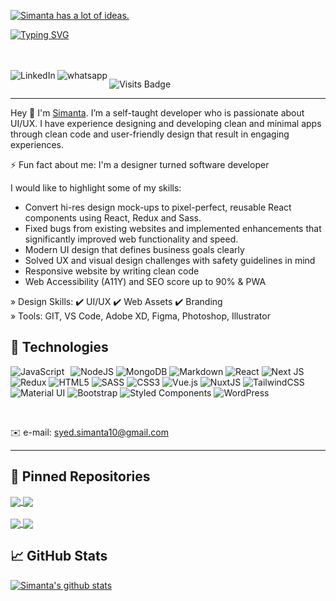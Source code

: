 [![Simanta has a lot of ideas.](https://github.com/syedsimanta03/syedsimanta03/raw/master/cover.gif)](https://designcoder.netlify.app/)

[![Typing SVG](https://readme-typing-svg.herokuapp.com?center=true&lines=Developer+and+Designer)](https://git.io/typing-svg)

<br>
<br>

<div align="center">


</div>


<a href="https://www.linkedin.com/in/syedsimanta03/">
  <img align="left" alt="LinkedIn" src="https://img.shields.io/badge/LinkedIn-0077B5?style=for-the-badge&logo=linkedin&logoColor=white" />
</a>

<a href="https://wa.me/%2B8801736781616?text=Hello%20There!" target="_blank" rel="noopener noreferrer">
  <img align="left" alt="whatsapp" src="https://img.shields.io/badge/WhatsApp-25D366?style=for-the-badge&logo=whatsapp&logoColor=white" />
</a>

![Visits Badge](https://badges.pufler.dev/visits/syedsimanta03/syedsimanta03)

------
Hey 👋 I'm [Simanta](http://designcoder.netlify.app). I’m a self-taught developer who is passionate about UI/UX. I have experience designing and developing clean and minimal apps through clean code and user-friendly design that result in engaging experiences.

 ⚡ Fun fact about me: I'm a designer turned software developer


I would like to highlight some of my skills:

- Convert hi-res design mock-ups to pixel-perfect, reusable React components using React, Redux and Sass.
- Fixed bugs from existing websites and implemented enhancements that significantly improved
web functionality and speed.
- Modern UI design that defines business goals clearly
- Solved UX and visual design challenges with safety guidelines in mind
- Responsive website by writing clean code
- Web Accessibility (A11Y) and SEO score up to 90% & PWA

» Design Skills: ✔️ UI/UX  ✔️ Web Assets ✔️ Branding
<br>
» Tools:  GIT, VS Code, Adobe XD, Figma, Photoshop, Illustrator

## 🧰 Technologies
<p>
  
<img alt="JavaScript" src="https://img.shields.io/badge/javascript-%23323330.svg?style=for-the-badge&logo=javascript&logoColor=%23F7DF1E" style="float: left; margin-right: 10px;"/>
<img alt="NodeJS" src="https://img.shields.io/badge/node.js-%2343853D.svg?style=for-the-badge&logo=node-dot-js&logoColor=white"/>
<img alt="MongoDB" src ="https://img.shields.io/badge/MongoDB-%234ea94b.svg?style=for-the-badge&logo=mongodb&logoColor=white"/>
<img alt="Markdown" src="https://img.shields.io/badge/markdown-%23000000.svg?style=for-the-badge&logo=markdown&logoColor=white"/>
<img alt="React" src="https://img.shields.io/badge/react-%2320232a.svg?style=for-the-badge&logo=react&logoColor=%2361DAFB"/>
<img alt="Next JS" src="https://img.shields.io/badge/nextjs-%23000000.svg?style=for-the-badge&logo=next.js&logoColor=white"/>
<img alt="Redux" src="https://img.shields.io/badge/redux-%23593d88.svg?style=for-the-badge&logo=redux&logoColor=white"/>
<img alt="HTML5" src="https://img.shields.io/badge/html5-%23E34F26.svg?style=for-the-badge&logo=html5&logoColor=white"/>
<img alt="SASS" src="https://img.shields.io/badge/SASS-hotpink.svg?style=for-the-badge&logo=SASS&logoColor=white"/>
<img alt="CSS3" src="https://img.shields.io/badge/css3-%231572B6.svg?style=for-the-badge&logo=css3&logoColor=white"/>
<img alt="Vue.js" src="https://img.shields.io/badge/vuejs-%2335495e.svg?style=for-the-badge&logo=vue-dot-js&logoColor=%234FC08D"/>
<img alt="NuxtJS" src="https://img.shields.io/badge/NuxtJS-black.svg?style=for-the-badge&logo=NuxtJS&logoColor=white"/>
<img alt="TailwindCSS" src="https://img.shields.io/badge/tailwindcss-%2338B2AC.svg?style=for-the-badge&logo=tailwind-css&logoColor=white"/>
 <img alt="Material UI" src="https://img.shields.io/badge/materialui-%230081CB.svg?style=for-the-badge&logo=material-ui&logoColor=white"/>
<img alt="Bootstrap" src="https://img.shields.io/badge/bootstrap-%23563D7C.svg?style=for-the-badge&logo=bootstrap&logoColor=white"/>
<img alt="Styled Components" src="https://img.shields.io/badge/styled--components-DB7093?style=for-the-badge&logo=styled-components&logoColor=white"/>
<img alt="WordPress" src="https://img.shields.io/badge/WordPress-%23117AC9.svg?style=for-the-badge&logo=WordPress&logoColor=white"/>
    
 </p>
 
  
<br>

✉️ e-mail: syed.simanta10@gmail.com
____
## 📌 Pinned Repositories 

<a href="https://github.com/syedsimanta03/Blockchain-JavaScript">
  <img align="center" src="https://github-readme-stats.vercel.app/api/pin/?username=syedsimanta03&repo=Blockchain-JavaScript&theme=radical" />
</a>

<a href="https://github.com/syedsimanta03/nextjs-takeoff">
  <img align="center" src="https://github-readme-stats.vercel.app/api/pin/?username=syedsimanta03&repo=nextjs-takeoff&theme=radical" />
</a>


<br>
<br>

<a href="https://github.com/syedsimanta03/instagram-clone">
  <img align="center" src="https://github-readme-stats.vercel.app/api/pin/?username=syedsimanta03&repo=instagram-clone&theme=radical" />
</a>
<a href="https://github.com/syedsimanta03/gatsby-shopify">
  <img align="center" src="https://github-readme-stats.vercel.app/api/pin/?username=syedsimanta03&repo=gatsby-shopify&theme=radical" />
</a>

## 📈 GitHub Stats

<p align = 'left'> 
<a href="https://github.com/anuraghazra/github-readme-stats">
  <img align="center" src="https://github-readme-stats.anuraghazra1.vercel.app/api?username=syedsimanta03&show_icons=true&include_all_commits=true&count_private=true&hide=stars,prs&theme=radical" alt="Simanta's github stats" />
</a>
  
</p>

